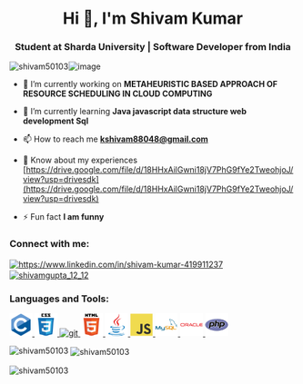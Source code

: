 <h1 align="center">Hi 👋, I'm Shivam Kumar</h1>
<h3 align="center">Student at Sharda University | Software Developer from India</h3>
<img src="https://www.google.com/url?sa=i&url=https%3A%2F%2Fgiphy.com%2Fexplore%2Fprogrammer&psig=AOvVaw0zMm2wy0D1x-pPKVmfuU97&ust=1694374201166000&source=images&cd=vfe&opi=89978449&ved=0CBAQjRxqFwoTCJC4kPqhnoEDFQAAAAAdAAAAABAR" alt="image" align="right" width="400px">

<p align="left"> <img src="https://media1.giphy.com/media/qgQUggAC3Pfv687qPC/giphy.gif" alt="shivam50103" /> </p>

- 🔭 I’m currently working on **METAHEURISTIC BASED APPROACH OF RESOURCE SCHEDULING IN CLOUD COMPUTING**

- 🌱 I’m currently learning **Java javascript data structure web development Sql**

- 📫 How to reach me **kshivam88048@gmail.com**

- 📄 Know about my experiences [https://drive.google.com/file/d/18HHxAilGwni18jV7PhG9fYe2TweohjoJ/view?usp=drivesdk](https://drive.google.com/file/d/18HHxAilGwni18jV7PhG9fYe2TweohjoJ/view?usp=drivesdk)

- ⚡ Fun fact **I am funny**

<h3 align="left">Connect with me:</h3>
<p align="left">
<a href="https://linkedin.com/in/https://www.linkedin.com/in/shivam-kumar-419911237" target="blank"><img align="center" src="https://raw.githubusercontent.com/rahuldkjain/github-profile-readme-generator/master/src/images/icons/Social/linked-in-alt.svg" alt="https://www.linkedin.com/in/shivam-kumar-419911237" height="30" width="40" /></a>
<a href="https://instagram.com/shivamgupta_12_12" target="blank"><img align="center" src="https://raw.githubusercontent.com/rahuldkjain/github-profile-readme-generator/master/src/images/icons/Social/instagram.svg" alt="shivamgupta_12_12" height="30" width="40" /></a>
</p>

<h3 align="left">Languages and Tools:</h3>
<p align="left"> <a href="https://www.cprogramming.com/" target="_blank" rel="noreferrer"> <img src="https://raw.githubusercontent.com/devicons/devicon/master/icons/c/c-original.svg" alt="c" width="40" height="40"/> </a> <a href="https://www.w3schools.com/css/" target="_blank" rel="noreferrer"> <img src="https://raw.githubusercontent.com/devicons/devicon/master/icons/css3/css3-original-wordmark.svg" alt="css3" width="40" height="40"/> </a> <a href="https://git-scm.com/" target="_blank" rel="noreferrer"> <img src="https://www.vectorlogo.zone/logos/git-scm/git-scm-icon.svg" alt="git" width="40" height="40"/> </a> <a href="https://www.w3.org/html/" target="_blank" rel="noreferrer"> <img src="https://raw.githubusercontent.com/devicons/devicon/master/icons/html5/html5-original-wordmark.svg" alt="html5" width="40" height="40"/> </a> <a href="https://www.java.com" target="_blank" rel="noreferrer"> <img src="https://raw.githubusercontent.com/devicons/devicon/master/icons/java/java-original.svg" alt="java" width="40" height="40"/> </a> <a href="https://developer.mozilla.org/en-US/docs/Web/JavaScript" target="_blank" rel="noreferrer"> <img src="https://raw.githubusercontent.com/devicons/devicon/master/icons/javascript/javascript-original.svg" alt="javascript" width="40" height="40"/> </a> <a href="https://www.mysql.com/" target="_blank" rel="noreferrer"> <img src="https://raw.githubusercontent.com/devicons/devicon/master/icons/mysql/mysql-original-wordmark.svg" alt="mysql" width="40" height="40"/> </a> <a href="https://www.oracle.com/" target="_blank" rel="noreferrer"> <img src="https://raw.githubusercontent.com/devicons/devicon/master/icons/oracle/oracle-original.svg" alt="oracle" width="40" height="40"/> </a> <a href="https://www.php.net" target="_blank" rel="noreferrer"> <img src="https://raw.githubusercontent.com/devicons/devicon/master/icons/php/php-original.svg" alt="php" width="40" height="40"/> </a> </p>

<p><img align="left" src="https://github-readme-stats.vercel.app/api/top-langs?username=shivam50103&show_icons=true&locale=en&layout=compact" alt="shivam50103" /></p>

<p>&nbsp;<img align="center" src="https://github-readme-stats.vercel.app/api?username=shivam50103&show_icons=true&locale=en" alt="shivam50103" /></p>

<p><img align="center" src="https://github-readme-streak-stats.herokuapp.com/?user=shivam50103&" alt="shivam50103" /></p>
